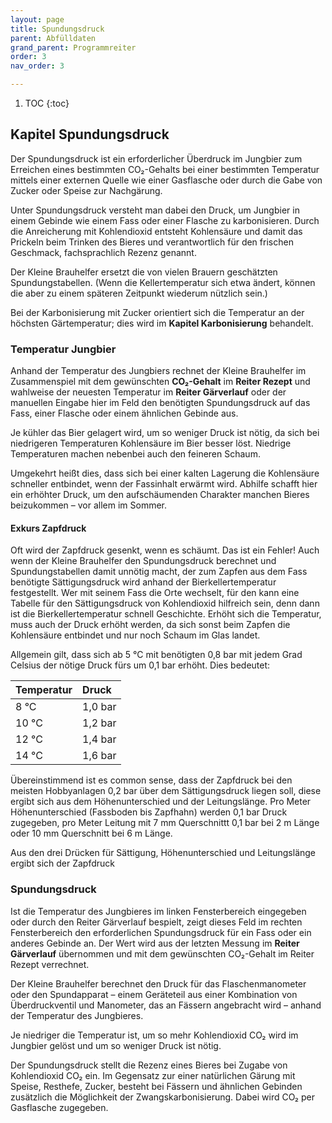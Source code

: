 ```yaml
---
layout: page
title: Spundungsdruck
parent: Abfülldaten
grand_parent: Programmreiter
order: 3
nav_order: 3

---
```


1. TOC
{:toc}

## Kapitel Spundungsdruck

Der Spundungsdruck ist ein erforderlicher Überdruck im Jungbier zum Erreichen eines bestimmten CO₂-Gehalts bei einer bestimmten Temperatur mittels einer externen Quelle wie einer Gasflasche oder durch die Gabe von Zucker oder Speise zur Nachgärung.

Unter Spundungsdruck versteht man dabei den Druck, um Jungbier in einem Gebinde wie einem Fass oder einer Flasche zu karbonisieren. Durch die Anreicherung mit Kohlendioxid entsteht Kohlensäure und damit das Prickeln beim Trinken des Bieres und verantwortlich für den frischen Geschmack, fachsprachlich Rezenz genannt.

Der Kleine Brauhelfer ersetzt die von vielen Brauern geschätzten Spundungstabellen. (Wenn die Kellertemperatur sich etwa ändert, können die aber zu einem späteren Zeitpunkt wiederum nützlich sein.)

Bei der Karbonisierung mit Zucker orientiert sich die Temperatur an der höchsten Gärtemperatur; dies wird im **Kapitel Karbonisierung** behandelt.

### Temperatur Jungbier

Anhand der Temperatur des Jungbiers rechnet der Kleine Brauhelfer im Zusammenspiel mit dem gewünschten **CO₂-Gehalt** im **Reiter Rezept** und wahlweise der neuesten Temperatur im **Reiter Gärverlauf** oder der manuellen Eingabe hier im Feld den benötigten Spundungsdruck auf das Fass, einer Flasche oder einem ähnlichen Gebinde aus.

Je kühler das Bier gelagert wird, um so weniger Druck ist nötig, da sich bei niedrigeren Temperaturen Kohlensäure im Bier besser löst. Niedrige Temperaturen machen nebenbei auch den feineren Schaum.

Umgekehrt heißt dies, dass sich bei einer kalten Lagerung die Kohlensäure schneller entbindet, wenn der Fassinhalt erwärmt wird. Abhilfe schafft hier ein erhöhter Druck, um den aufschäumenden Charakter manchen Bieres beizukommen – vor allem im Sommer.

#### Exkurs Zapfdruck

Oft wird der Zapfdruck gesenkt, wenn es schäumt. Das ist ein Fehler! Auch wenn der Kleine Brauhelfer den Spundungsdruck berechnet und Spundungstabellen damit unnötig macht, der zum Zapfen aus dem Fass benötigte Sättigungsdruck wird anhand der Bierkellertemperatur festgestellt. Wer mit seinem Fass die Orte wechselt, für den kann eine Tabelle für den Sättigungsdruck von Kohlendioxid hilfreich sein, denn dann ist die Bierkellertemperatur schnell Geschichte. Erhöht sich die Temperatur, muss auch der Druck erhöht werden, da sich sonst beim Zapfen die Kohlensäure entbindet und nur noch Schaum im Glas landet.

Allgemein gilt, dass sich ab 5 °C mit benötigten 0,8 bar mit jedem Grad Celsius der nötige Druck fürs um 0,1 bar erhöht. Dies bedeutet:

| Temperatur  | Druck   |
|:------------|:--------|
| 8 °C        | 1,0 bar |
| 10 °C       | 1,2 bar |
| 12 °C       | 1,4 bar |
| 14 °C       | 1,6 bar |

Übereinstimmend ist es common sense, dass der Zapfdruck bei den meisten Hobbyanlagen 0,2 bar über dem Sättigungsdruck liegen soll, diese ergibt sich aus dem Höhenunterschied und der Leitungslänge. Pro Meter Höhenunterschied (Fassboden bis Zapfhahn) werden 0,1 bar Druck zugegeben, pro Meter Leitung mit 7 mm Querschnittt 0,1 bar bei 2 m Länge oder 10 mm Querschnitt bei 6 m Länge.

Aus den drei Drücken für Sättigung, Höhenunterschied und Leitungslänge ergibt sich der Zapfdruck

### Spundungsdruck

Ist die Temperatur des Jungbieres im linken Fensterbereich eingegeben oder durch den Reiter Gärverlauf bespielt, zeigt dieses Feld im rechten Fensterbereich den erforderlichen Spundungsdruck für ein Fass oder ein anderes Gebinde an. Der Wert wird aus der letzten Messung im **Reiter Gärverlauf** übernommen und mit dem gewünschten CO₂-Gehalt im Reiter Rezept verrechnet.

Der Kleine Brauhelfer berechnet den Druck für das Flaschenmanometer oder den Spundapparat – einem Geräteteil aus einer Kombination von Überdruckventil und Manometer, das an Fässern angebracht wird  – anhand der Temperatur des Jungbieres. 

Je niedriger die Temperatur ist, um so mehr Kohlendioxid CO₂ wird im Jungbier gelöst und um so weniger Druck ist nötig.

Der Spundungsdruck stellt die Rezenz eines Bieres bei Zugabe von Kohlendioxid CO₂ ein. Im Gegensatz zur einer natürlichen Gärung mit Speise, Resthefe, Zucker, besteht bei Fässern und ähnlichen Gebinden zusätzlich die Möglichkeit der Zwangskarbonisierung. Dabei wird CO₂ per Gasflasche zugegeben.

